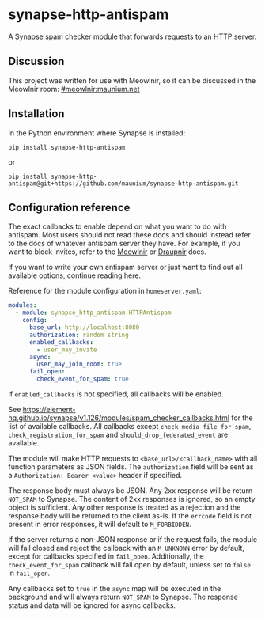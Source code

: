 # synapse-http-antispam
A Synapse spam checker module that forwards requests to an HTTP server.

## Discussion
This project was written for use with Meowlnir, so it can be discussed in the
Meowlnir room: [#meowlnir:maunium.net](https://matrix.to/#/#meowlnir:maunium.net)

## Installation
In the Python environment where Synapse is installed:

```
pip install synapse-http-antispam
```

or

```
pip install synapse-http-antispam@git+https://github.com/maunium/synapse-http-antispam.git
```

## Configuration reference
The exact callbacks to enable depend on what you want to do with antispam.
Most users should not read these docs and should instead refer to the docs
of whatever antispam server they have. For example, if you want to block
invites, refer to the [Meowlnir] or [Draupnir] docs.

If you want to write your own antispam server or just want to find out all
available options, continue reading here.

[Meowlnir]: https://github.com/maunium/meowlnir#blocking-invites
[Draupnir]: https://the-draupnir-project.github.io/draupnir-documentation/bot/synapse-http-antispam

Reference for the module configuration in `homeserver.yaml`:

```yaml
modules:
  - module: synapse_http_antispam.HTTPAntispam
    config:
      base_url: http://localhost:8080
      authorization: random string
      enabled_callbacks:
        - user_may_invite
      async:
        user_may_join_room: true
      fail_open:
        check_event_for_spam: true
```

If `enabled_callbacks` is not specified, all callbacks will be enabled.

See <https://element-hq.github.io/synapse/v1.126/modules/spam_checker_callbacks.html>
for the list of available callbacks. All callbacks except `check_media_file_for_spam`,
`check_registration_for_spam` and `should_drop_federated_event` are available.

The module will make HTTP requests to `<base_url>/<callback_name>` with all
function parameters as JSON fields. The `authorization` field will be sent as
a `Authorization: Bearer <value>` header if specified.

The response body must always be JSON. Any 2xx response will be return
`NOT_SPAM` to Synapse. The content of 2xx responses is ignored, so an empty
object is sufficient. Any other response is treated as a rejection and the
response body will be returned to the client as-is. If the `errcode` field is
not present in error responses, it will default to `M_FORBIDDEN`.

If the server returns a non-JSON response or if the request fails, the module
will fail closed and reject the callback with an `M_UNKNOWN` error by default,
except for callbacks specified in `fail_open`. Additionally, the `check_event_for_spam`
callback will fail open by default, unless set to `false` in `fail_open`.

Any callbacks set to `true` in the `async` map will be executed in the background
and will always return `NOT_SPAM` to Synapse. The response status and data will
be ignored for async callbacks.
